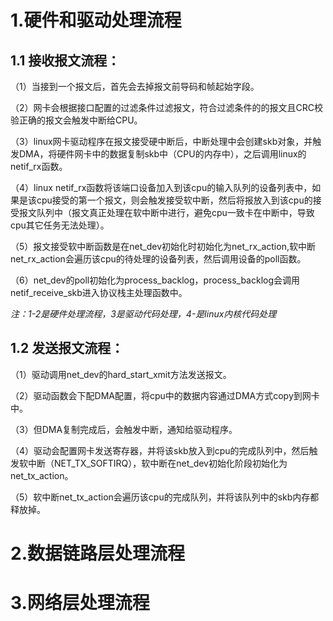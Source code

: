 # 1.硬件和驱动处理流程

## 1.1 接收报文流程：

（1）当接到一个报文后，首先会去掉报文前导码和帧起始字段。

（2）网卡会根据接口配置的过滤条件过滤报文，符合过滤条件的的报文且CRC校验正确的报文会触发中断给CPU。

（3）linux网卡驱动程序在报文接受硬中断后，中断处理中会创建skb对象，并触发DMA，将硬件网卡中的数据复制skb中（CPU的内存中），之后调用linux的netif_rx函数。

（4）linux netif_rx函数将该端口设备加入到该cpu的输入队列的设备列表中，如果是该cpu接受的第一个报文，则会触发接受软中断，然后将报放入到该cpu的接受报文队列中（报文真正处理在软中断中进行，避免cpu一致卡在中断中，导致cpu其它任务无法处理）。

（5）报文接受软中断函数是在net_dev初始化时初始化为net_rx_action,软中断net_rx_action会遍历该cpu的待处理的设备列表，然后调用设备的poll函数。

（6）net_dev的poll初始化为process_backlog，process_backlog会调用netif_receive_skb进入协议栈主处理函数中。

_注：1-2是硬件处理流程，3是驱动代码处理，4-是linux内核代码处理_

## 1.2 发送报文流程：

（1）驱动调用net_dev的hard_start_xmit方法发送报文。

（2）驱动函数会下配DMA配置，将cpu中的数据内容通过DMA方式copy到网卡中。

（3）但DMA复制完成后，会触发中断，通知给驱动程序。

（4）驱动会配置网卡发送寄存器，并将该skb放入到cpu的完成队列中，然后触发软中断（NET_TX_SOFTIRQ），软中断在net_dev初始化阶段初始化为net_tx_action。

（5）软中断net_tx_action会遍历该cpu的完成队列，并将该队列中的skb内存都释放掉。

# 2.数据链路层处理流程

# 3.网络层处理流程
